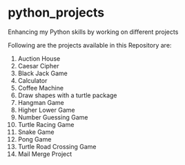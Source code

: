 # python_projects
Enhancing my Python skills by working on different projects

Following are the projects available in this Repository are:
1. Auction House
2. Caesar Cipher
3. Black Jack Game
4. Calculator
5. Coffee Machine
6. Draw shapes with a turtle package
7. Hangman Game
8. Higher Lower Game
9. Number Guessing Game
10. Turtle Racing Game
11. Snake Game
12. Pong Game
13. Turtle Road Crossing Game
14. Mail Merge Project
